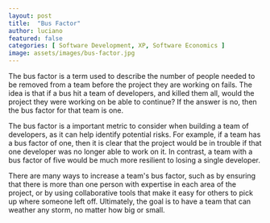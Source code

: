 ```yaml
---
layout: post
title:  "Bus Factor"
author: luciano
featured: false
categories: [ Software Development, XP, Software Economics ]
image: assets/images/bus-factor.jpg
---
```


The bus factor is a term used to describe the number of people needed to be removed from a team before the project they are working on fails. The idea is that if a bus hit a team of developers, and killed them all, would the project they were working on be able to continue? If the answer is no, then the bus factor for that team is one.

The bus factor is a important metric to consider when building a team of developers, as it can help identify potential risks. For example, if a team has a bus factor of one, then it is clear that the project would be in trouble if that one developer was no longer able to work on it. In contrast, a team with a bus factor of five would be much more resilient to losing a single developer.

There are many ways to increase a team's bus factor, such as by ensuring that there is more than one person with expertise in each area of the project, or by using collaborative tools that make it easy for others to pick up where someone left off. Ultimately, the goal is to have a team that can weather any storm, no matter how big or small.
